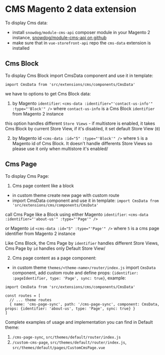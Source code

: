 # CMS Magento 2 data extension

To display Cms data:
 - install `snowdog/module-cms-api` composer module in your Magento 2 instance, [snowdog/module-cms-api on github](https://github.com/SnowdogApps/magento2-cms-api)
 - make sure that in `vue-storefront-api` repo the `cms-data` extension is installed

## Cms Block
To display Cms Block import CmsData component and use it in template:

`import CmsData from 'src/extensions/cms/components/CmsData'`

we have to options to get Cms Block data:
1. by Magento `identifier`:
`<cms-data :identifier="'contact-us-info'" :type="'Block'" />`
where `contact-us-info` is a Cms Block `identifier` from Magento 2 instance

this option handles different `Store Views` - if multistore is enabled, it takes Cms Block by current Store View, if it's disabled, it set default Store View (`0`)

2. by Magento id
`<cms-data :id="5" :type="'Block'" />`
where `5` is a Magento id of Cms Block.
It doesn't handle differents Store Views so please use it only when multistore it's enabled/

## Cms Page
To display Cms Page:

1. Cms page content like a block
* in custom theme create new page with custom route
* import CmsData component and use it in template:
`import CmsData from 'src/extensions/cms/components/CmsData'`

call Cms Page like a Block using either Magento `identifier`:
`<cms-data :identifier="'about-us'" :type="'Page'" />`

or Magento `id`
`<cms-data :id="5" :type="'Page'" />`
where `5` is a cms page identifier from Magento 2 instance

Like Cms Block, the Cms Page by `identifier` handles different Store Views, Cms Page by `id` handles only Default Store View/

2. Cms page content as a page component:
- in custom theme `themes/<theme-name>/router/index.js` import `CmsData` component, add custom route and define props: `{identifier: :pageIdentifier, type: 'Page', sync: true}`, example:
```
import CmsData from 'src/extensions/cms/components/CmsData'

const routes = [
  // ... theme routes
  { name: 'cms-page-sync', path: '/cms-page-sync', component: CmsData, props: {identifier: 'about-us', type: 'Page', sync: true} }
]
```
Complete examples of usage and implementation you can find in Default theme:
1. `/cms-page-sync`, `src/themes/default/router/index.js`
2. `/custom-cms-page`, `src/themes/default/router/index.js`, `src/themes/default/pages/CustomCmsPage.vue`
